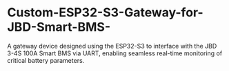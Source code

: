 # Custom-ESP32-S3-Gateway-for-JBD-Smart-BMS-
A gateway device designed using the ESP32-S3 to interface with the JBD 3-4S 100A Smart BMS via UART, enabling seamless real-time monitoring of critical battery parameters.
